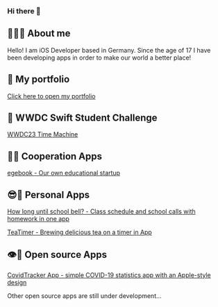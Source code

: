 ### Hi there 👋

## 👨🏻‍💻 About me
Hello! I am iOS Developer based in Germany. Since the age of 17 I have been developing apps in order to make our world a better place!

## 💼 My portfolio
[Click here to open my portfolio](https://drive.google.com/file/d/1Y0SmDdefkjFaIpH2e1XT8OAYnnIRa49T/view?usp=sharing)

##  WWDC Swift Student Challenge
[WWDC23 Time Machine](https://github.com/IKorabel/WWDC23-TimeMachineApp)

## 🤝📱 Cooperation Apps
[egebook - Our own educational startup](https://apps.apple.com/ru/app/%D0%B5%D0%B3%D1%8D%D0%B1%D1%83%D0%BA-%D0%BF%D0%BE%D0%B4%D0%B3%D0%BE%D1%82%D0%BE%D0%B2%D0%BA%D0%B0-%D0%BA-%D0%B5%D0%B3%D1%8D/id1491193921)

## 😎📱 Personal Apps
[How long until school bell? - Сlass schedule and school calls with homework in one app](https://apps.apple.com/ru/app/c%D0%BA%D0%BE%D0%BB%D1%8C%D0%BA%D0%BE-%D0%B4%D0%BE-%D0%B7%D0%B2%D0%BE%D0%BD%D0%BA%D0%B0/id1450525476)

[TeaTimer - Brewing delicious tea on a timer in App](https://apps.apple.com/ru/app/teatimer/id1462275983)

## 👁📱 Open source Apps 
[CovidTracker App - simple COVID-19 statistics app with an Apple-style design](https://github.com/IKorabel/CovidApp)

Other open source apps are still under development...
<!--
**IKorabel/IKorabel** is a ✨ _special_ ✨ repository because its `README.md` (this file) appears on your GitHub profile.

Here are some ideas to get you started:

- 🔭 I’m currently working on ...
- 🌱 I’m currently learning ...
- 👯 I’m looking to collaborate on ...
- 🤔 I’m looking for help with ...
- 💬 Ask me about ...
- 📫 How to reach me: ...
- 😄 Pronouns: ...
- ⚡ Fun fact: ...
-->

